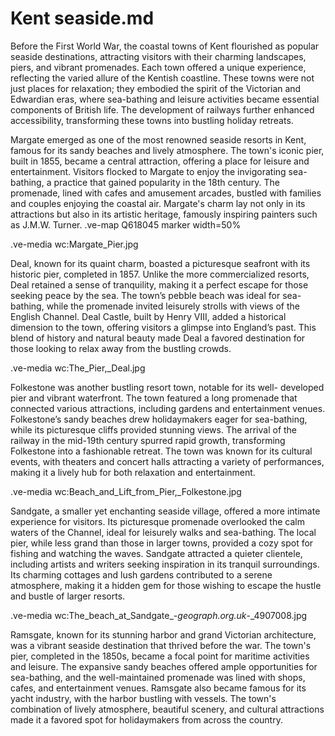 # Kent seaside.md

Before the First World War, the coastal towns of Kent flourished as popular
seaside destinations, attracting visitors with their charming landscapes,
piers, and vibrant promenades. Each town offered a unique experience,
reflecting the varied allure of the Kentish coastline. These towns were not
just places for relaxation; they embodied the spirit of the Victorian and
Edwardian eras, where sea-bathing and leisure activities became essential
components of British life. The development of railways further enhanced
accessibility, transforming these towns into bustling holiday retreats.

Margate emerged as one of the most renowned seaside resorts in Kent,
famous for its sandy beaches and lively atmosphere. The town's iconic
pier, built in 1855, became a central attraction, offering a place for leisure
and entertainment. Visitors flocked to Margate to enjoy the invigorating
sea-bathing, a practice that gained popularity in the 18th century. The
promenade, lined with cafes and amusement arcades, bustled with
families and couples enjoying the coastal air. Margate's charm lay not only
in its attractions but also in its artistic heritage, famously inspiring
painters such as J.M.W. Turner.
.ve-map Q618045 marker width=50%

.ve-media wc:Margate_Pier.jpg




Deal, known for its quaint charm, boasted a picturesque seafront with its
historic pier, completed in 1857. Unlike the more commercialized resorts,
Deal retained a sense of tranquility, making it a perfect escape for those
seeking peace by the sea. The town’s pebble beach was ideal for sea-
bathing, while the promenade invited leisurely strolls with views of the
English Channel. Deal Castle, built by Henry VIII, added a historical
dimension to the town, offering visitors a glimpse into England’s past. This
blend of history and natural beauty made Deal a favored destination for
those looking to relax away from the bustling crowds.

.ve-media wc:The_Pier,_Deal.jpg


Folkestone was another bustling resort town, notable for its well-
developed pier and vibrant waterfront. The town featured a long
promenade that connected various attractions, including gardens and
entertainment venues. Folkestone’s sandy beaches drew holidaymakers
eager for sea-bathing, while its picturesque cliffs provided stunning views.
The arrival of the railway in the mid-19th century spurred rapid growth,
transforming Folkestone into a fashionable retreat. The town was known
for its cultural events, with theaters and concert halls attracting a variety
of performances, making it a lively hub for both relaxation and
entertainment.

.ve-media wc:Beach_and_Lift_from_Pier,_Folkestone.jpg



Sandgate, a smaller yet enchanting seaside village, offered a more
intimate experience for visitors. Its picturesque promenade overlooked the
calm waters of the Channel, ideal for leisurely walks and sea-bathing. The
local pier, while less grand than those in larger towns, provided a cozy
spot for fishing and watching the waves. Sandgate attracted a quieter
clientele, including artists and writers seeking inspiration in its tranquil
surroundings. Its charming cottages and lush gardens contributed to a
serene atmosphere, making it a hidden gem for those wishing to escape
the hustle and bustle of larger resorts.

.ve-media wc:The_beach_at_Sandgate_-_geograph.org.uk_-_4907008.jpg

Ramsgate, known for its stunning harbor and grand Victorian architecture,
was a vibrant seaside destination that thrived before the war. The town's
pier, completed in the 1850s, became a focal point for maritime activities
and leisure. The expansive sandy beaches offered ample opportunities for
sea-bathing, and the well-maintained promenade was lined with shops,
cafes, and entertainment venues. Ramsgate also became famous for its
yacht industry, with the harbor bustling with vessels. The town's
combination of lively atmosphere, beautiful scenery, and cultural
attractions made it a favored spot for holidaymakers from across the
country.
